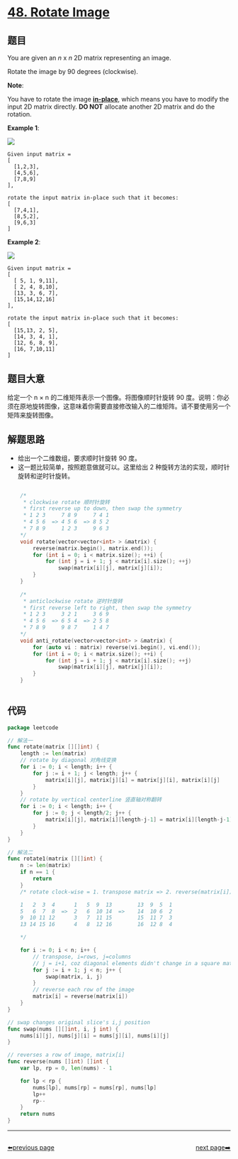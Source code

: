 # [48. Rotate Image](https://leetcode.com/problems/rotate-image/)

## 题目

You are given an *n* x *n* 2D matrix representing an image.

Rotate the image by 90 degrees (clockwise).

**Note**:

You have to rotate the image **[in-place](https://en.wikipedia.org/wiki/In-place_algorithm)**, which means you have to modify the input 2D matrix directly. **DO NOT** allocate another 2D matrix and do the rotation.

**Example 1**:

![](https://assets.leetcode.com/uploads/2020/08/28/mat1.jpg)

    Given input matrix = 
    [
      [1,2,3],
      [4,5,6],
      [7,8,9]
    ],
    
    rotate the input matrix in-place such that it becomes:
    [
      [7,4,1],
      [8,5,2],
      [9,6,3]
    ]


**Example 2**:

![](https://assets.leetcode.com/uploads/2020/08/28/mat2.jpg)

    Given input matrix =
    [
      [ 5, 1, 9,11],
      [ 2, 4, 8,10],
      [13, 3, 6, 7],
      [15,14,12,16]
    ], 
    
    rotate the input matrix in-place such that it becomes:
    [
      [15,13, 2, 5],
      [14, 3, 4, 1],
      [12, 6, 8, 9],
      [16, 7,10,11]
    ]


## 题目大意

给定一个 n × n 的二维矩阵表示一个图像。将图像顺时针旋转 90 度。说明：你必须在原地旋转图像，这意味着你需要直接修改输入的二维矩阵。请不要使用另一个矩阵来旋转图像。


## 解题思路

- 给出一个二维数组，要求顺时针旋转 90 度。
- 这一题比较简单，按照题意做就可以。这里给出 2 种旋转方法的实现，顺时针旋转和逆时针旋转。

```c

    /*
     * clockwise rotate 顺时针旋转
     * first reverse up to down, then swap the symmetry 
     * 1 2 3     7 8 9     7 4 1
     * 4 5 6  => 4 5 6  => 8 5 2
     * 7 8 9     1 2 3     9 6 3
    */
    void rotate(vector<vector<int> > &matrix) {
        reverse(matrix.begin(), matrix.end());
        for (int i = 0; i < matrix.size(); ++i) {
            for (int j = i + 1; j < matrix[i].size(); ++j)
                swap(matrix[i][j], matrix[j][i]);
        }
    }
    
    /*
     * anticlockwise rotate 逆时针旋转
     * first reverse left to right, then swap the symmetry
     * 1 2 3     3 2 1     3 6 9
     * 4 5 6  => 6 5 4  => 2 5 8
     * 7 8 9     9 8 7     1 4 7
    */
    void anti_rotate(vector<vector<int> > &matrix) {
        for (auto vi : matrix) reverse(vi.begin(), vi.end());
        for (int i = 0; i < matrix.size(); ++i) {
            for (int j = i + 1; j < matrix[i].size(); ++j)
                swap(matrix[i][j], matrix[j][i]);
        }
    }
    
```

## 代码

```go
package leetcode

// 解法一
func rotate(matrix [][]int) {
	length := len(matrix)
	// rotate by diagonal 对角线变换
	for i := 0; i < length; i++ {
		for j := i + 1; j < length; j++ {
			matrix[i][j], matrix[j][i] = matrix[j][i], matrix[i][j]
		}
	}
	// rotate by vertical centerline 竖直轴对称翻转
	for i := 0; i < length; i++ {
		for j := 0; j < length/2; j++ {
			matrix[i][j], matrix[i][length-j-1] = matrix[i][length-j-1], matrix[i][j]
		}
	}
}

// 解法二
func rotate1(matrix [][]int) {
	n := len(matrix)
	if n == 1 {
		return
	}
	/* rotate clock-wise = 1. transpose matrix => 2. reverse(matrix[i])

	1   2  3  4      1   5  9  13        13  9  5  1
	5   6  7  8  =>  2   6  10 14  =>    14  10 6  2
	9  10 11 12      3   7  11 15        15  11 7  3
	13 14 15 16      4   8  12 16        16  12 8  4

	*/

	for i := 0; i < n; i++ {
		// transpose, i=rows, j=columns
		// j = i+1, coz diagonal elements didn't change in a square matrix
		for j := i + 1; j < n; j++ {
			swap(matrix, i, j)
		}
		// reverse each row of the image
		matrix[i] = reverse(matrix[i])
	}
}

// swap changes original slice's i,j position
func swap(nums [][]int, i, j int) {
	nums[i][j], nums[j][i] = nums[j][i], nums[i][j]
}

// reverses a row of image, matrix[i]
func reverse(nums []int) []int {
	var lp, rp = 0, len(nums) - 1

	for lp < rp {
		nums[lp], nums[rp] = nums[rp], nums[lp]
		lp++
		rp--
	}
	return nums
}

```



----------------------------------------------
<div style="display: flex;justify-content: space-between;align-items: center;">
<p><a href="https://books.halfrost.com/leetcode/ChapterFour/0001~0099/0047.Permutations-II/">⬅️previous page</a></p>
<p><a href="https://books.halfrost.com/leetcode/ChapterFour/0001~0099/0049.Group-Anagrams/">next page➡️</a></p>
</div>
